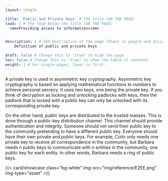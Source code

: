 ```yaml
---
layout: single

title: 'Public and Private Keys' # The title (ON THE PAGE)
lead: | # The lead below the title (ON THE PAGE)
  <em>Providing access to information</em>


description: | # SEO Description of the page (Shows in google and atsign.dev search)
    Definition of public and private keys

draft: false # Change this to "true" to hide the page
toc: false # Change this to "true" to show the table of contents
weight: 1 # For single pages, lower is first.
---
```


A private key is used in asymmetric key cryptography. Asymmetric key cryptography is based on applying mathematical functions to numbers to achieve personal secrecy. It uses two keys, one being the private key. If you think of decryption as locking and unlocking padlocks with keys, then the padlock that is locked with a public key can only be unlocked with its corresponding private key.

On the other hand, public keys are distributed to the trusted masses. This is done through a public-key distribution channel. This channel should provide authentication and integrity. Someone should not send their public key to the community pretending to have a different public key. Everyone should have their own private and public keys. For example, Colin only needs one private key to receive all correspondence in the community, but Barbara needs *n* public keys to communicate with *n* entities in the community, one public key for each entity. In other words, Barbara needs a ring of public keys.

{{< card/showcase class="bg-white" img-src="img/reference/E2EE.png" img-type="asset"  >}}
